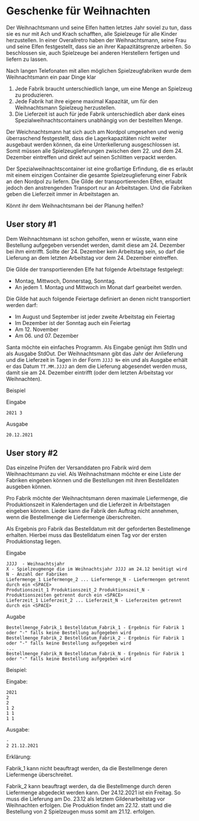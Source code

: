 # Geschenke für Weihnachten

Der Weihnachtsmann und seine Elfen hatten letztes Jahr soviel zu tun, dass sie es nur mit Ach und Krach schafften, alle Spielzeuge für alle Kinder herzustellen. In einer Overallretro haben der Weihnachtsmann, seine Frau und seine Elfen festgestellt, dass sie an ihrer Kapazitätsgrenze arbeiten. So beschlossen sie, auch Spielzeuge bei anderen Herstellern fertigen und liefern zu lassen. 

Nach langen Telefonaten mit allen möglichen Spielzeugfabriken wurde dem Weihnachtsmann ein paar Dinge klar

1. Jede Fabrik braucht unterschiedlich lange, um eine Menge an Spielzeug zu produzieren.
2. Jede Fabrik hat ihre eigene maximal Kapazität, um für den Weihnachtsmann Spielzeug herzustellen.
3. Die Lieferzeit ist auch für jede Fabrik unterschiedlich aber dank eines Spezialweihnachtscontainers unabhängig von der bestellten Menge.

Der Weichnachtsmann hat sich auch am Nordpol umgesehen und wenig überraschend festgestellt, dass die Lagerkapazitäten nicht weiter ausgebaut werden können, da eine Unterkellerung ausgeschlossen ist. Somit müssen alle Spielzeuglieferungen zwischen dem 22. und dem 24. Dezember eintreffen und direkt auf seinen Schlitten verpackt werden.

Der Spezialweihnachtscontainer ist eine großartige Erfindung, die es erlaubt mit einem einzigen Container die gesamte Spielzeuglieferung einer Fabrik an den Nordpol zu liefern. Die Gilde der transportierenden Elfen, erlaubt jedoch den anstrengenden Transport nur an Arbeitstagen. Und die Fabriken geben die Lieferzeit immer in Arbeitstagen an.

Könnt ihr dem Weihnachtsmann bei der Planung helfen?


## User story #1

Dem Weihnachtsmann ist schon geholfen, wenn er wüsste, wann eine Bestellung aufgegeben versendet werden, damit diese am 24. Dezember bei ihm eintrifft. Sollte der 24. Dezember kein Arbeitstag sein, so darf die Lieferung an dem letzten Arbeitstag vor dem 24. Dezember eintreffen.

Die Gilde der transportierenden Elfe hat folgende Arbeitstage festgelegt: 

* Montag, Mittwoch, Donnerstag, Sonntag.
* An jedem 1. Montag und Mittwoch im Monat darf gearbeitet werden.

Die Gilde hat auch folgende Feiertage definiert an denen nicht transportiert werden darf:

* Im August und September ist jeder zweite Arbeitstag ein Feiertag
* Im Dezember ist der Sonntag auch ein Feiertag
* Am 12. November
* Am 06. und 07. Dezember

Santa möchte ein einfaches Programm. Als Eingabe genügt ihm StdIn und als Ausgabe StdOut. 
Der Weihnachtsmann gibt das Jahr der Anlieferung und die Lieferzeit in Tagen in der Form `JJJJ N+` ein und als Ausgabe erhält er das Datum `TT.MM.JJJJ` an dem die Lieferung abgesendet werden muss, damit sie am 24. Dezember eintrifft (oder dem letzten Arbeitstag vor Weihnachten).



Beispiel

Eingabe
```
2021 3
```

Ausgabe
```
20.12.2021
```

## User story #2

Das einzelne Prüfen der Versanddaten pro Fabrik wird dem Weihnachtsmann zu viel. Als Weihnachstmann möchte er eine Liste der Fabriken eingeben können und die Bestellungen mit ihren Bestelldaten ausgeben können.

Pro Fabrik möchte der Weihnachtsmann deren maximale Liefermenge, die Produktionszeit in Kalendertagen und die Lieferzeit in Arbeitstagen eingeben können. Lieder kann die Fabrik den Auftrag nicht annehmen, wenn die Bestellmenge die Liefermenge überschreiten.

Als Ergebnis pro Fabrik das Bestelldatum mit der geforderten Bestellmenge erhalten. Hierbei muss das Bestelldatum einen Tag vor der ersten Produktionstag liegen.

Eingabe

```
JJJJ  - Weihnachtsjahr
X - Spielzeugmenge die im Weihnachtsjahr JJJJ am 24.12 benötigt wird
N - Anzahl der Fabriken
Liefermenge_1 Liefermenge_2 ... Liefermenge_N - Liefermengen getrennt durch ein <SPACE>
Produtionszeit_1 Produktionszeit_2 Produktionszeit_N - Produktionszeiten getrennt durch ein <SPACE>
Lieferzeit_1 Lieferzeit_2 ... Lieferzeit_N - Lieferzeiten getrennt durch ein <SPACE>
```

Augabe

```
Bestellmenge_Fabrik_1 Bestelldatum_Fabrik_1 - Ergebnis für Fabrik 1 oder "-" falls keine Bestellung aufgegeben wird
Bestellmenge_Fabrik_2 Bestelldatum_Fabrik_2 - Ergebnis für Fabrik 1 oder "-" falls keine Bestellung aufgegeben wird
...
Bestellmenge_Fabrik_N Bestelldatum_Fabrik_N - Ergebnis für Fabrik 1 oder "-" falls keine Bestellung aufgegeben wird
```


Beispiel:

Eingabe: 

```
2021
2
2
1 2
1 1
1 1
```

Ausgabe:

```
-
2 21.12.2021
```

Erklärung:

Fabrik_1 kann nicht beauftragt werden, da die Bestellmenge deren Liefermenge überschreitet.

Fabrik_2 kann beauftragt werden, da die Bestellmenge durch deren Liefermenge abgedeckt werden kann. Der 24.12.2021 ist ein Freitag. So muss die Lieferung am Do. 23.12 als letztem Gildenarbeitstag vor Weihnachten erfolgen. Die Produktion findet am 22.12. statt und die Bestellung von 2 Spielzeugen muss somit am 21.12. erfolgen.
